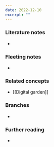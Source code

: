 ```yaml
---
date: 2022-12-10
excerpt: ""
---
```


### Literature notes
- 

### Fleeting notes
- 

### Related concepts
- [[Digital garden]]

### Branches
- 

### Further reading
- 